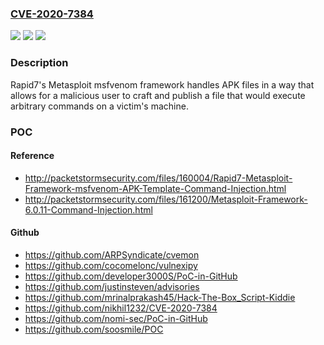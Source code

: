 ### [CVE-2020-7384](https://cve.mitre.org/cgi-bin/cvename.cgi?name=CVE-2020-7384)
![](https://img.shields.io/static/v1?label=Product&message=Metasploit&color=blue)
![](https://img.shields.io/static/v1?label=Version&message=%3C%204.19.0%20&color=brighgreen)
![](https://img.shields.io/static/v1?label=Vulnerability&message=CWE-77%20Improper%20Neutralization%20of%20Special%20Elements%20used%20in%20a%20Command%20('Command%20Injection')&color=brighgreen)

### Description

Rapid7's Metasploit msfvenom framework handles APK files in a way that allows for a malicious user to craft and publish a file that would execute arbitrary commands on a victim's machine.

### POC

#### Reference
- http://packetstormsecurity.com/files/160004/Rapid7-Metasploit-Framework-msfvenom-APK-Template-Command-Injection.html
- http://packetstormsecurity.com/files/161200/Metasploit-Framework-6.0.11-Command-Injection.html

#### Github
- https://github.com/ARPSyndicate/cvemon
- https://github.com/cocomelonc/vulnexipy
- https://github.com/developer3000S/PoC-in-GitHub
- https://github.com/justinsteven/advisories
- https://github.com/mrinalprakash45/Hack-The-Box_Script-Kiddie
- https://github.com/nikhil1232/CVE-2020-7384
- https://github.com/nomi-sec/PoC-in-GitHub
- https://github.com/soosmile/POC


